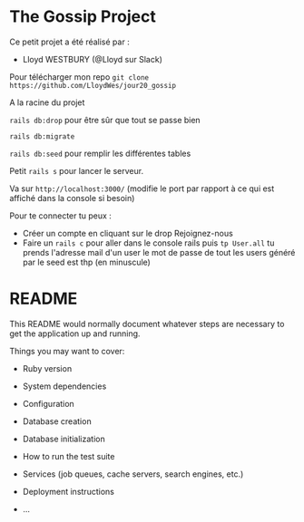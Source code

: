 # The Gossip Project
Ce petit projet a été réalisé par :
- Lloyd WESTBURY (@Lloyd sur Slack)

Pour télécharger mon repo
`git clone https://github.com/LloydWes/jour20_gossip`

A la racine du projet

`rails db:drop` pour être sûr que tout se passe bien

`rails db:migrate` 

`rails db:seed` pour remplir les différentes tables

Petit `rails s` pour lancer le serveur.

Va sur `http://localhost:3000/` (modifie le port par rapport à ce qui est affiché dans la console si besoin)


Pour te connecter tu peux :
- Créer un compte en cliquant sur le drop Rejoignez-nous
- Faire un `rails c` pour aller dans le console rails puis `tp User.all` tu prends l'adresse mail d'un user le mot de passe de tout les users généré par le seed est thp (en minuscule)

# README

This README would normally document whatever steps are necessary to get the
application up and running.

Things you may want to cover:

* Ruby version

* System dependencies

* Configuration

* Database creation

* Database initialization

* How to run the test suite

* Services (job queues, cache servers, search engines, etc.)

* Deployment instructions

* ...
